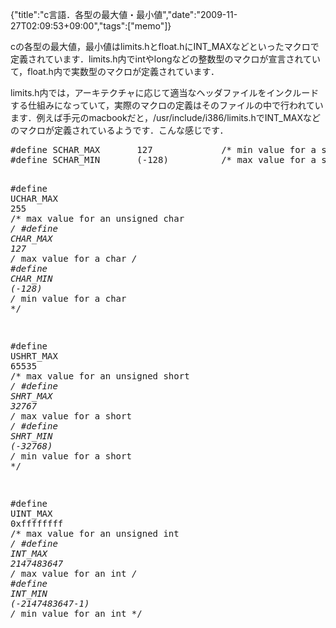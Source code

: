 {"title":"c言語．各型の最大値・最小値","date":"2009-11-27T02:09:53+09:00","tags":["memo"]}

<!-- DATE: 2009-11-26T17:09:53+00:00 -->
<!-- OLDURL: http://d.hatena.ne.jp/cou929_la/20091126/ -->


<div class="section">
<p>cの各型の最大値，最小値はlimits.hとfloat.hにINT_MAXなどといったマクロで定義されています．limits.h内でintやlongなどの整数型のマクロが宣言されていて，float.h内で実数型のマクロが定義されています．</p>
<p>limits.h内では，アーキテクチャに応じて適当なヘッダファイルをインクルードする仕組みになっていて，実際のマクロの定義はそのファイルの中で行われています．例えば手元のmacbookだと，/usr/include/i386/limits.hでINT_MAXなどのマクロが定義されているようです．こんな感じです．</p>
<pre class="syntax-highlight">
<span class="synPreProc">#define </span><span class="synConstant">SCHAR_MAX</span><span class="synPreProc">       </span><span class="synConstant">127</span><span class="synPreProc">             </span><span class="synComment">/* min value for a signed char */</span>
<span class="synPreProc">#define </span><span class="synConstant">SCHAR_MIN</span><span class="synPreProc">       (-</span><span class="synConstant">128</span><span class="synPreProc">)          </span><span class="synComment">/* max value for a signed char */</span>

<span class="synPreProc">#define </span><span class="synConstant">UCHAR_MAX</span><span class="synPreProc">       </span><span class="synConstant">255</span><span class="synPreProc">             </span><span class="synComment">/* max value for an unsigned char */</span>
<span class="synPreProc">#define </span><span class="synConstant">CHAR_MAX</span><span class="synPreProc">        </span><span class="synConstant">127</span><span class="synPreProc">             </span><span class="synComment">/* max value for a char */</span>
<span class="synPreProc">#define </span><span class="synConstant">CHAR_MIN</span><span class="synPreProc">        (-</span><span class="synConstant">128</span><span class="synPreProc">)          </span><span class="synComment">/* min value for a char */</span>

<span class="synPreProc">#define </span><span class="synConstant">USHRT_MAX</span><span class="synPreProc">       </span><span class="synConstant">65535</span><span class="synPreProc">           </span><span class="synComment">/* max value for an unsigned short */</span>
<span class="synPreProc">#define </span><span class="synConstant">SHRT_MAX</span><span class="synPreProc">        </span><span class="synConstant">32767</span><span class="synPreProc">           </span><span class="synComment">/* max value for a short */</span>
<span class="synPreProc">#define </span><span class="synConstant">SHRT_MIN</span><span class="synPreProc">        (-</span><span class="synConstant">32768</span><span class="synPreProc">)        </span><span class="synComment">/* min value for a short */</span>

<span class="synPreProc">#define </span><span class="synConstant">UINT_MAX</span><span class="synPreProc">        </span><span class="synConstant">0xffffffff</span><span class="synPreProc">      </span><span class="synComment">/* max value for an unsigned int */</span>
<span class="synPreProc">#define </span><span class="synConstant">INT_MAX</span><span class="synPreProc">         </span><span class="synConstant">2147483647</span><span class="synPreProc">      </span><span class="synComment">/* max value for an int */</span>
<span class="synPreProc">#define </span><span class="synConstant">INT_MIN</span><span class="synPreProc">         (-</span><span class="synConstant">2147483647</span><span class="synPreProc">-</span><span class="synConstant">1</span><span class="synPreProc">) </span><span class="synComment">/* min value for an int */</span>
</pre>

</div>






